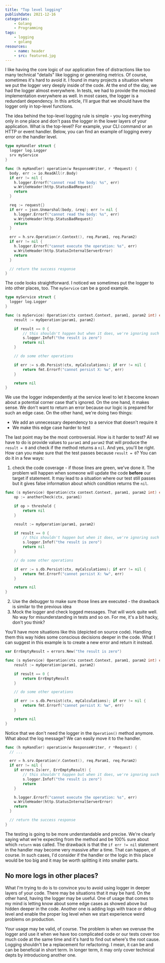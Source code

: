 ```yaml
---
title: "Top level logging"
publishdate: 2021-12-16
categories:
    - Golang
    - Programming
tags:
    - logging 
    - golang
resources:
    - name: header
    - src: featured.jpg
---
```


I like having the core logic of our application free of distractions like too many technical "details" like logging or generating metrics. Of course, sometimes it's hard to avoid it. I found in many projects a situation where we put the logger very deeply inside of the code. At the end of the day, we had the logger almost everywhere. In tests, we had to provide the mocked implementation everywhere as well. In most cases, the logger is a redundant dependency. In this article, I'll argue that we should have the logger only in top-level functions.

The idea behind the top-level logging rule is simple - you log everything only in one place and don't pass the logger in the lower layers of your application. What is the top-level? For example, your CLI command or an HTTP or event handler. Below, you can find an example of logging every error on the handler level.

```go
type myHandler struct {
  logger log.Logger
  srv myService
}

func (h myHandler) operation(w ResponseWriter, r *Request) {
  body, err := io.ReadAll(r.Body)
  if err != nil {
    h.logger.Errorf("cannot read the body: %s", err)
    w.WriteHeader(http.StatusBadRequest)
    return
  }

  req := request{}
  if err = json.Unmarshal(body, &req); err != nil {
    h.logger.Errorf("cannot read the body: %s", err)
    w.WriteHeader(http.StatusBadRequest)
    return
  }

  err = h.srv.Operation(r.Context(), req.Param1, req.Param2)
  if err != nil {
    h.logger.Errorf("cannot execute the operation: %s", err)
    w.WriteHeader(http.StatusInternalServerError)
    return
  }

  // return the success response
}
```

The code looks straightforward. I noticed we sometimes put the logger to into other places, too. The `myService` can be a good example.

```go
type myService struct {
  logger log.Logger
}

func (s myService) Operation(ctx context.Context, param1, param2 int) error {
    result := myOperation(param1, param2)

    if result == 0 {
        // this shouldn't happen but when it does, we're ignoring such cases
        s.logger.Infof("the result is zero")
        return nil
    }

    // do some other operations

    if err := s.db.Persist(ctx, myCalculations); if err != nil {
        return fmt.Errorf("cannot persist X: %w", err)
    }

    return nil
}
```

We use the logger independently at the service level to let it become known about a potential corner case that's ignored. On the one hand, it makes sense. We don't want to return an error because our logic is prepared for such an edge case. On the other hand, we're doing two things:

* We add an unnecessary dependency to a service that doesn't require it
* We make this edge case harder to test

The last point may be the most controversial. How is it harder to test? All we have to do is provide values to `param1` and `param2` that will produce the `result = 0` and check if the method returns a `nil`. And yes, you'll be right. How can you make sure that the test passes because `result = 0`? You can do it in a few ways:

1. check the code coverage - if those lines are green, we've done it. The problem will happen when someone will update the code **before** our target if statement. It may lead to a situation where our test still passes but it gives false information about which condition returns the `nil`.

```go
func (s myService) Operation(ctx context.Context, param1, param2 int) error {
    op := anotherCheck(ctx, param1)

    if op > threshold {
        return nil
    }

    result := myOperation(param1, param2)

    if result == 0 {
        // this shouldn't happen but when it does, we're ignoring such cases
        s.logger.Infof("the result is zero")
        return nil
    }

    // do some other operations

    if err := s.db.Persist(ctx, myCalculations); if err != nil {
        return fmt.Errorf("cannot persist X: %w", err)
    }

    return nil
}
```

2. Use the debugger to make sure those lines are executed - the drawback is similar to the previous idea
3. Mock the logger and check logged messages. That will work quite well. No way for misunderstanding in tests and so on. For me, it's a bit hacky, don't you think?

You’ll have more situations like this (depicted on source code). Handling them this way hides some conscious decisions deeper in the code. What I can suggest in this example is to create a new error and return it instead.

```go
var ErrEmptyResult = errors.New("the result is zero")

func (s myService) Operation(ctx context.Context, param1, param2 int) error {
    result := myOperation(param1, param2)

    if result == 0 {
        return ErrEmptyResult
    }

    // do some other operations

    if err := s.db.Persist(ctx, myCalculations); if err != nil {
        return fmt.Errorf("cannot persist X: %w", err)
    }

    return nil
}
```

Notice that we don't need the logger in the `Operation()` method anymore. What about the log message? We can easily move it to the handler.

```go
func (h myHandler) operation(w ResponseWriter, r *Request) {
  // ...

  err = h.srv.Operation(r.Context(), req.Param1, req.Param2)
  if err != nil {
    if errors.Is(err, ErrEmptyResult) {
        // this shouldn't happen but when it does, we're ignoring such cases
        s.logger.Infof("the result is zero")
        return
    }

    h.logger.Errorf("cannot execute the operation: %s", err)
    w.WriteHeader(http.StatusInternalServerError)
    return
  }

  // return the success response
}
```

The testing is going to be more understandable and precise. We're clearly saying what we're expecting from the method and be 100% sure about which `return` was called. The drawback is that the `if err != nil` statement in the handler may become very massive after a time. That can happen, of course. In such cases, I'd consider if the handler or the logic in this place would be too big and it may be worth splitting it into smaller parts.

## No more logs in other places?

What I'm trying to do is to convince you to avoid using logger in deeper layers of your code. There may be situations that it may be hard. On the other hand, having the logger may be useful. One of usage that comes to my mind is letting know about some edge cases as showed above but hidden deeper in the code. Another one is adding logs with trace or debug level and enable the proper log level when we start experience weird problems on production.

Your usage may be valid, of course. The problem is when we overuse the logger and use it when we have too complicated code or our tests cover too much code at the same time and it's hard to find out where's the root cause. Logging shouldn't be a replacement for refactoring. I mean, it can be and can be beneficial in short term. In longer term, it may only cover technical depts by introduciong another one.
